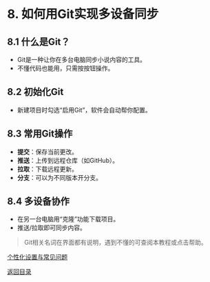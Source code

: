 # 8. 如何用Git实现多设备同步

## 8.1 什么是Git？
- Git是一种让你在多台电脑同步小说内容的工具。
- 不懂代码也能用，只需按按钮操作。

## 8.2 初始化Git
- 新建项目时勾选“启用Git”，软件会自动帮你配置。

## 8.3 常用Git操作
- **提交**：保存当前更改。
- **推送**：上传到远程仓库（如GitHub）。
- **拉取**：下载远程更新。
- **分支**：可以为不同版本开分支。

## 8.4 多设备协作
- 在另一台电脑用“克隆”功能下载项目。
- 推送/拉取即可同步内容。

> Git相关名词在界面都有说明，遇到不懂的可查阅本教程或点击帮助。

[个性化设置与常见问题](09-设置与常见问题.md)

[返回目录](00-目录.md)

